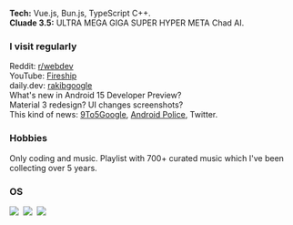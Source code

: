 **Tech:** Vue.js, Bun.js, TypeScript C++.<br>
**Cluade 3.5:** ULTRA MEGA GIGA SUPER HYPER META Chad AI.<br>

### I visit regularly

Reddit: [r/webdev](https://sh.reddit.com/r/webdev)<br>
YouTube: [Fireship](https://www.youtube.com/c/fireship)<br>
daily.dev: [rakibgoogle](https://app.daily.dev/rakibgoogle/upvoted)<br>
What's new in Android 15 Developer Preview?<br>
Material 3 redesign? UI changes screenshots?<br>
This kind of news: [9To5Google](https://9to5google.com), [Android Police](https://www.androidpolice.com), Twitter.

### Hobbies

Only coding and music. Playlist with 700+ curated music which I've been collecting over 5 years.

### OS

![](https://img.shields.io/badge/Android%2014-31285f?logoColor=c9beff&logo=android)&nbsp;
![](https://img.shields.io/badge/Chrome%20OS-31285f?logoColor=c9beff&logo=google-chrome)&nbsp;
![](https://img.shields.io/badge/Arch%20Linux-31285f?logoColor=c9beff&logo=arch-linux)
